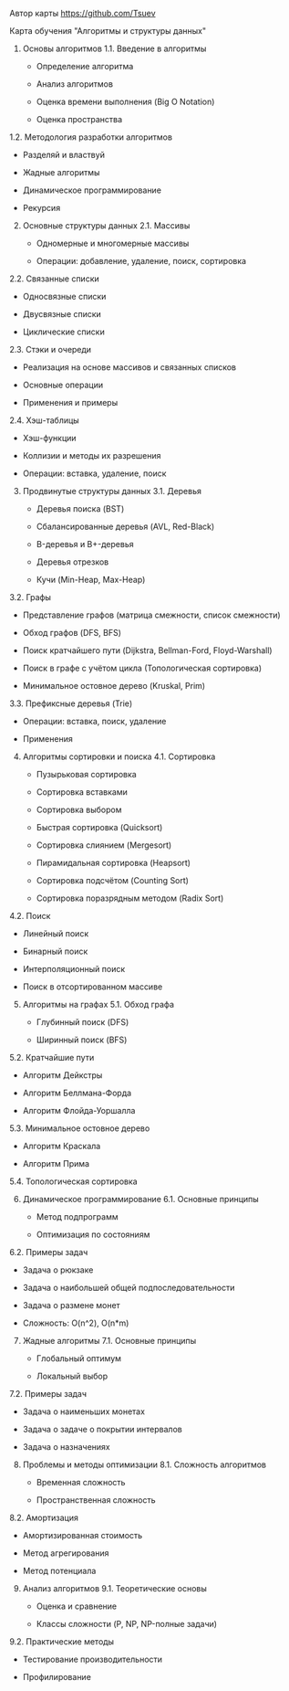 Автор карты https://github.com/Tsuev

Карта обучения "Алгоритмы и структуры данных"

1. Основы алгоритмов
  1.1. Введение в алгоритмы

   - Определение алгоритма

   - Анализ алгоритмов

   - Оценка времени выполнения (Big O Notation)

   - Оценка пространства

  1.2. Методология разработки алгоритмов

   - Разделяй и властвуй

   - Жадные алгоритмы

   - Динамическое программирование

   - Рекурсия



2. Основные структуры данных
  2.1. Массивы

   - Одномерные и многомерные массивы

   - Операции: добавление, удаление, поиск, сортировка

  2.2. Связанные списки

   - Односвязные списки

   - Двусвязные списки

   - Циклические списки

  2.3. Стэки и очереди

   - Реализация на основе массивов и связанных списков

   - Основные операции

   - Применения и примеры

  2.4. Хэш-таблицы

   - Хэш-функции

   - Коллизии и методы их разрешения

   - Операции: вставка, удаление, поиск



3. Продвинутые структуры данных
  3.1. Деревья

   - Деревья поиска (BST)

   - Сбалансированные деревья (AVL, Red-Black)

   - B-деревья и B+-деревья

   - Деревья отрезков

   - Кучи (Min-Heap, Max-Heap)

  3.2. Графы

   - Представление графов (матрица смежности, список смежности)

   - Обход графов (DFS, BFS)

   - Поиск кратчайшего пути (Dijkstra, Bellman-Ford, Floyd-Warshall)

   - Поиск в графе с учётом цикла (Топологическая сортировка)

   - Минимальное остовное дерево (Kruskal, Prim)

  3.3. Префиксные деревья (Trie)

   - Операции: вставка, поиск, удаление

   - Применения



4. Алгоритмы сортировки и поиска
  4.1. Сортировка

   - Пузырьковая сортировка

   - Сортировка вставками

   - Сортировка выбором

   - Быстрая сортировка (Quicksort)

   - Сортировка слиянием (Mergesort)

   - Пирамидальная сортировка (Heapsort)

   - Сортировка подсчётом (Counting Sort)

   - Сортировка поразрядным методом (Radix Sort)

  4.2. Поиск

   - Линейный поиск

   - Бинарный поиск

   - Интерполяционный поиск

   - Поиск в отсортированном массиве



5. Алгоритмы на графах
  5.1. Обход графа

   - Глубинный поиск (DFS)

   - Ширинный поиск (BFS)

  5.2. Кратчайшие пути

   - Алгоритм Дейкстры

   - Алгоритм Беллмана-Форда

   - Алгоритм Флойда-Уоршалла

  5.3. Минимальное остовное дерево

   - Алгоритм Краскала

   - Алгоритм Прима

  5.4. Топологическая сортировка



6. Динамическое программирование
  6.1. Основные принципы

   - Метод подпрограмм

   - Оптимизация по состояниям

  6.2. Примеры задач

   - Задача о рюкзаке

   - Задача о наибольшей общей подпоследовательности

   - Задача о размене монет

   - Сложность: O(n^2), O(n*m)



7. Жадные алгоритмы
  7.1. Основные принципы

   - Глобальный оптимум

   - Локальный выбор

  7.2. Примеры задач

   - Задача о наименьших монетах

   - Задача о задаче о покрытии интервалов

   - Задача о назначениях



8. Проблемы и методы оптимизации
  8.1. Сложность алгоритмов

   - Временная сложность

   - Пространственная сложность

  8.2. Амортизация

   - Амортизированная стоимость

   - Метод агрегирования

   - Метод потенциала



9. Анализ алгоритмов
  9.1. Теоретические основы

   - Оценка и сравнение

   - Классы сложности (P, NP, NP-полные задачи)

  9.2. Практические методы

   - Тестирование производительности

   - Профилирование
